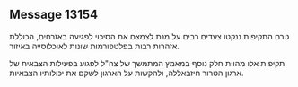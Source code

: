 ## Message 13154

טרם התקיפות ננקטו צעדים רבים על מנת לצמצם את הסיכוי לפגיעה באזרחים, הכוללת אזהרות רבות בפלטפורמות שונות לאוכלוסייה באיזור.

תקיפות אלו מהוות חלק נוסף במאמץ המתמשך של צה"ל לפגוע בפעילות הצבאית של ארגון הטרור חיזבאללה, ולהקשות על הארגון לשקם את יכולותיו הצבאיות.

